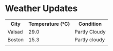 # Weather Updates

<!-- WEATHER-UPDATE-START -->
<table><tr><th>City</th><th>Temperature (°C)</th><th>Condition</th></tr><tr><td>Valsad</td><td>29.0</td><td>Partly Cloudy</td></tr><tr><td>Boston</td><td>15.3</td><td>Partly cloudy</td></tr><tr><td></td><td></td><td></td></tr></table>
<!-- WEATHER-UPDATE-END -->
